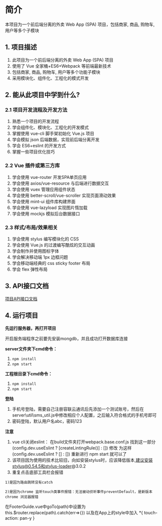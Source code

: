 # 简介

本项目为一个前后端分离的外卖 Web App (SPA) 项目，包括商家, 商品, 购物车, 用户等多个子模块

## 1. 项目描述

1. 此项目为一个前后端分离的外卖 Web App (SPA) 项目
2. 使用了 Vue 全家桶+ES6+Webpack 等前端最新技术
3. 包括商家, 商品, 购物车, 用户等多个功能子模块
4. 采用模块化、组件化、工程化的模式开发

## 2. 能从此项目中学到什么?

### 2.1 项目开发流程及开发方法

1. 熟悉一个项目的开发流程
2. 学会组件化、模块化、工程化的开发模式
3. 掌握使用 vue-cli 脚手架初始化 Vue.js 项目
4. 学会模拟 json 后端数据，实现前后端分离开发
5. 学会 ES6+eslint 的开发方式
6. 掌握一些项目优化技巧

### 2.2 Vue 插件或第三方库

1. 学会使用 vue-router 开发SPA单页应用
2. 学会使用 axios/vue-resource 与后端进行数据交互
3. 学会使用 vuex 管理应用组件状态
4. 学会使用 better-scroll/vue-scroller 实现页面滑动效果
5. 学会使用 mint-ui 组件库构建界面
6. 学会使用 vue-lazyload 实现图片惰加载
7. 学会使用 mockjs 模拟后台数据接口

### 2.3 样式/布局/效果相关

1. 学会使用 stylus 编写模块化的 CSS
2. 学会使用 Vue.js 的过渡编写酷炫的交互动画
3. 学会制作并使用图标字体
4. 学会解决移动端 1px 边框问题
5. 学会移动端经典的 css sticky footer 布局
6. 学会 flex 弹性布局

## 3. API接口文档

[项目API接口文档](https://github.com/ChenJiong-0819/WaiMai-2021/blob/master/server/API%E6%96%87%E6%A1%A3.md) 

## 4. 运行项目

**先运行服务器，再打开项目**

开启服务端程序之前要先安装mongdb，并且成功打开数据库连接

**server文件夹下cmd命令：**

1. `npm install`
2. `npm start`

**工程根目录下cmd命令：**

1. `npm install`
2. `npm start`

**登陆**

1. 手机号登陆，需要自己注册容联云通讯后先添加一个测试账号，然后在server\util\sms_util.js中修改相应个人配置，之后输入符合格式的手机号即可
2. 密码登陆，默认用户名abc，密码123

**注意**

  1. vue cli关闭eslint： 
    在build文件夹打开webpack.base.conf.js 找到这一部分(config.dev.useEslint ? [createLintingRule()] : []) 
    修改 为这样 (config.dev.useEslint ? [] : []) 重新进行 npm start 就可以了
  2. 该项目因为使用的技术比较旧，向如安装stylus时，应该降低版本,建议安装stylus@0.54.5和stylus-loader@3.0.2
  3. 重复点击底部工具栏会报错
    
    1)是因为路由跳转没有catch  
    
    2)是因为chrome 监听touch类事件报错：无法被动侦听事件preventDefault，是新版本chrome 浏览器报错
    
   在FooterGuide.vue中goTo(path)中设置为 this.$router.replace(path).catch(err=>{}) 
   以及在App上的style中加入  *{ touch-action: pan-y }  
   

